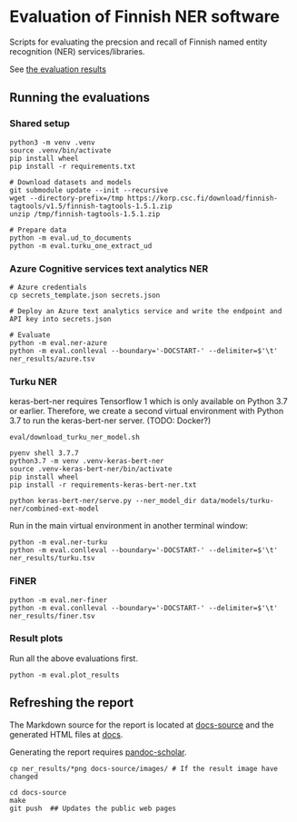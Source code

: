 # Evaluation of Finnish NER software

Scripts for evaluating the precsion and recall of Finnish named entity
recognition (NER) services/libraries.

See [the evaluation results](https://aajanki.github.io/fi-ner-eval/index.html)

## Running the evaluations

### Shared setup

```
python3 -m venv .venv
source .venv/bin/activate
pip install wheel
pip install -r requirements.txt

# Download datasets and models
git submodule update --init --recursive
wget --directory-prefix=/tmp https://korp.csc.fi/download/finnish-tagtools/v1.5/finnish-tagtools-1.5.1.zip
unzip /tmp/finnish-tagtools-1.5.1.zip

# Prepare data
python -m eval.ud_to_documents
python -m eval.turku_one_extract_ud
```

### Azure Cognitive services text analytics NER

```
# Azure credentials
cp secrets_template.json secrets.json

# Deploy an Azure text analytics service and write the endpoint and API key into secrets.json

# Evaluate
python -m eval.ner-azure
python -m eval.conlleval --boundary='-DOCSTART-' --delimiter=$'\t' ner_results/azure.tsv
```

### Turku NER

keras-bert-ner requires Tensorflow 1 which is only available on Python
3.7 or earlier. Therefore, we create a second virtual environment with
Python 3.7 to run the keras-bert-ner server. (TODO: Docker?)

```
eval/download_turku_ner_model.sh

pyenv shell 3.7.7
python3.7 -m venv .venv-keras-bert-ner
source .venv-keras-bert-ner/bin/activate
pip install wheel
pip install -r requirements-keras-bert-ner.txt

python keras-bert-ner/serve.py --ner_model_dir data/models/turku-ner/combined-ext-model
```

Run in the main virtual environment in another terminal window:

```
python -m eval.ner-turku
python -m eval.conlleval --boundary='-DOCSTART-' --delimiter=$'\t' ner_results/turku.tsv
```

### FiNER

```
python -m eval.ner-finer
python -m eval.conlleval --boundary='-DOCSTART-' --delimiter=$'\t' ner_results/finer.tsv
```

### Result plots

Run all the above evaluations first.

```
python -m eval.plot_results
```

## Refreshing the report

The Markdown source for the report is located at [docs-source](docs-source) and the generated HTML files at [docs](docs).

Generating the report requires [pandoc-scholar](https://github.com/pandoc-scholar/pandoc-scholar).

```
cp ner_results/*png docs-source/images/ # If the result image have changed

cd docs-source
make
git push  ## Updates the public web pages
```
